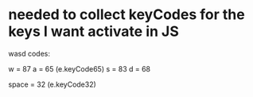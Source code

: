 # needed to collect keyCodes for the keys I want activate in JS

wasd codes:

w = 87
a = 65 (e.keyCode65)
s = 83
d = 68

space = 32 (e.keyCode32)